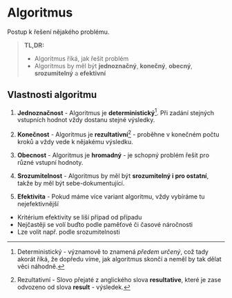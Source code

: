 # Algoritmus
Postup k řešení nějakého problému.

> **TL,DR:**
> - Algoritmus říká, jak řešit problém
> - Algoritmus by měl být **jednoznačný**, **konečný**, **obecný**, **srozumitelný** a **efektivní**

## Vlastnosti algoritmu
1. **Jednoznačnost** - Algoritmus je **deterministický**[^2]. Při zadání stejných vstupních hodnot vždy dostanu stejné výsledky.

2. **Konečnost** - Algoritmus je **rezultativní**[^1] - proběhne v konečném počtu kroků a vždy vede k nějakému výsledku.

3. **Obecnost** - Algoritmus je **hromadný** - je schopný problém řešit pro různé vstupní hodnoty.

4. **Srozumitelnost** - Algoritmus by měl být **srozumitelný i pro ostatní**, takže by měl být sebe-dokumentující.

5. **Efektivita** - Pokud máme více variant algoritmu, vždy vybíráme tu nejefektivnější 
- Kritérium efektivity se liší případ od případu
- Nejčastěji se volí buďto podle paměťové či časové náročnosti
- Lze volit např. podle srozumitelnosti


[^1]: Rezultativní - Slovo přejaté z anglického slova **resultative**, které je zase odvozeno od slova **result** - výsledek.
[^2]:Deterministický - významově to znamená *předem určený*, což tady akorát říká, že dopředu víme, jak algoritmus skončí a neměl by tak dělat věci náhodně.